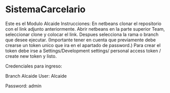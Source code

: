 # SistemaCarcelario
Este es el Modulo Alcaide
Instrucciones:
En netbeans clonar el repositorio con el link adjunto anteriormente. Abrir netbeans en la parte superior Team, seleccionar clone y colocar el link. Despues selecciona la rama o branch que desee ejecutar. (Importante tener en cuenta que previamente debe crearse un token unico que ira en el apartado de password.) Para crear el token debe irse a Settings/Development settings/ personal access token / create new token y listo.

Credenciales para ingreso:

Branch Alcaide
User: Alcaide

Password: admin

